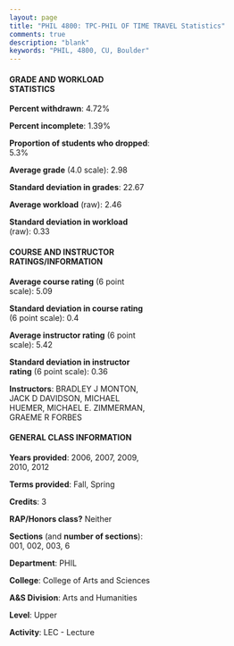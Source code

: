 ```yaml
---
layout: page
title: "PHIL 4800: TPC-PHIL OF TIME TRAVEL Statistics"
comments: true
description: "blank"
keywords: "PHIL, 4800, CU, Boulder"
--- 
```

<head>
<script src="https://ajax.googleapis.com/ajax/libs/jquery/2.1.3/jquery.min.js"></script>
<script src="https://dl.dropboxusercontent.com/s/pc42nxpaw1ea4o9/highcharts.js?dl=0"></script>
<!-- <script src="../assets/js/highcharts.js"></script> -->
<style type="text/css">@font-face {
	font-family: "Bebas Neue";
	src: url(https://www.filehosting.org/file/details/544349/BebasNeue%20Regular.otf) format("opentype");
	}
	h1.Bebas { 
		font-family: "Bebas Neue", Verdana, Tahoma;
	}
</style>
</head>
<body>
	<div id="container" style="float: right; width: 45%; height: 88%; margin-left: 2.5%; margin-right: 2.5%;"></div>
	<script language="JavaScript">
		$(document).ready(function() {
		var chart = {type: 'column'};
		var title = {text: 'Grade Distribution'};
		var xAxis = {categories: ['A','B','C','D','F'],crosshair: true};
		var yAxis = {min: 0,title: {text: 'Percentage'}};
		var tooltip = {headerFormat: '<center><b><span style="font-size:20px">{point.key}</span></b></center>',
		               pointFormat: '<td style="padding:0"><b>{point.y:.1f}%</b></td>',
		               footerFormat: '</table>',shared: true,useHTML: true};
		var plotOptions = {column: {pointPadding: 0.0,borderWidth: 0}};  
		var credits = {enabled: false};var series= [{name: 'Percent',data: [33.33,45.53,12.2,3.25,5.69,]}];
		var json = {};
		json.chart = chart;
		json.title = title;
		json.tooltip = tooltip;
		json.xAxis = xAxis;
		json.yAxis = yAxis;  
		json.series = series;
		json.plotOptions = plotOptions;  
		json.credits = credits;
		$('#container').highcharts(json);
	});
	</script>
</body>
			   
#### GRADE AND WORKLOAD STATISTICS

**Percent withdrawn**: 4.72%

**Percent incomplete**: 1.39%

**Proportion of students who dropped**: 5.3%

**Average grade** (4.0 scale): 2.98

**Standard deviation in grades**: 22.67

**Average workload** (raw): 2.46

**Standard deviation in workload** (raw): 0.33

#### COURSE AND INSTRUCTOR RATINGS/INFORMATION

**Average course rating** (6 point scale): 5.09

**Standard deviation in course rating** (6 point scale): 0.4

**Average instructor rating** (6 point scale): 5.42

**Standard deviation in instructor rating** (6 point scale): 0.36

**Instructors**: BRADLEY J MONTON, JACK D DAVIDSON, MICHAEL HUEMER, MICHAEL E. ZIMMERMAN, GRAEME R FORBES

#### GENERAL CLASS INFORMATION

**Years provided**: 2006, 2007, 2009, 2010, 2012

**Terms provided**: Fall, Spring

**Credits**: 3

**RAP/Honors class?** Neither

**Sections** (and **number of sections**): 001, 002, 003, 6

**Department**: PHIL

**College**: College of Arts and Sciences

**A&S Division**: Arts and Humanities

**Level**: Upper

**Activity**: LEC - Lecture